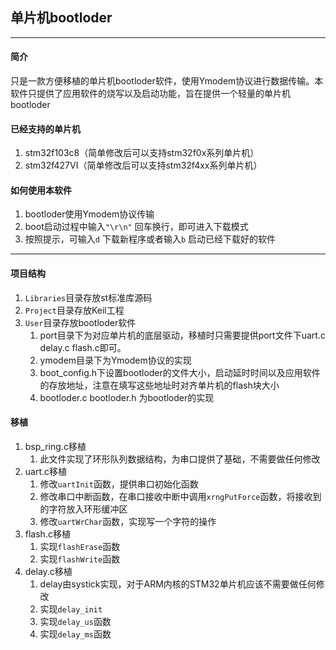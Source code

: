 ## 单片机bootloder
-----------------------------------------
#### 简介

​	只是一款方便移植的单片机bootloder软件，使用Ymodem协议进行数据传输。本软件只提供了应用软件的烧写以及启动功能，旨在提供一个轻量的单片机bootloder

#### 已经支持的单片机

1. stm32f103c8（简单修改后可以支持stm32f0x系列单片机）
2. stm32f427VI（简单修改后可以支持stm32f4xx系列单片机）

#### 如何使用本软件

1. bootloder使用Ymodem协议传输
2. boot启动过程中输入`"\r\n"` 回车换行，即可进入下载模式
3. 按照提示，可输入`d` 下载新程序或者输入`b` 启动已经下载好的软件

-----------------------------------------------------

#### 项目结构

1. `Libraries`目录存放st标准库源码
2. `Project`目录存放Keil工程
3. `User`目录存放bootloder软件
   1. port目录下为对应单片机的底层驱动，移植时只需要提供port文件下uart.c delay.c flash.c即可。
   2. ymodem目录下为Ymodem协议的实现
   3. boot_config.h下设置bootloder的文件大小，启动延时时间以及应用软件的存放地址，注意在填写这些地址时对齐单片机的flash块大小
   4. bootloder.c bootloder.h 为bootloder的实现

#### 移植

1. bsp_ring.c移植
   1. 此文件实现了环形队列数据结构，为串口提供了基础，不需要做任何修改
2. uart.c移植
   1. 修改`uartInit`函数，提供串口初始化函数
   2. 修改串口中断函数，在串口接收中断中调用`xrngPutForce`函数，将接收到的字符放入环形缓冲区
   3. 修改`uartWrChar`函数，实现写一个字符的操作
3. flash.c移植
   1. 实现`flashErase`函数
   2. 实现`flashWrite`函数
4. delay.c移植
   1. delay由systick实现，对于ARM内核的STM32单片机应该不需要做任何修改
   2. 实现`delay_init`
   3. 实现`delay_us`函数
   4. 实现`delay_ms`函数

